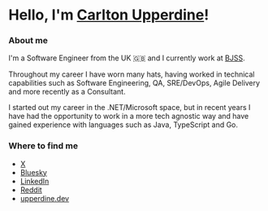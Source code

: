 # Hello, I'm [Carlton Upperdine](https://linkedin.com/in/carltonupp)!

### About me

I'm a Software Engineer from the UK 🇬🇧 and I currently work at [BJSS](https://www.bjss.com/).

Throughout my career I have worn many hats, having worked in technical capabilities such as Software Engineering, QA, SRE/DevOps, Agile Delivery and more recently as a Consultant.

I started out my career in the .NET/Microsoft space, but in recent years I have had the opportunity to work in a more tech agnostic way and have gained experience with languages such as Java, TypeScript and Go.

### Where to find me

* [X](https://x.com/carltonupp)
* [Bluesky](https://bsky.app/profile/upperdine.dev)
* [LinkedIn](https://linkedin.com/in/carltonupp)
* [Reddit](https://reddit.com/u/upperdine)
* [upperdine.dev](https://upperdine.dev)



